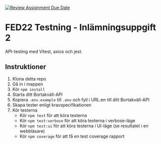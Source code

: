 [![Review Assignment Due Date](https://classroom.github.com/assets/deadline-readme-button-8d59dc4de5201274e310e4c54b9627a8934c3b88527886e3b421487c677d23eb.svg)](https://classroom.github.com/a/YWHAa-L-)
# FED22 Testning - Inlämningsuppgift 2

API-testing med Vitest, axios och jest.

## Instruktioner

1. Klona detta repo
2. Gå in i mappen
3. Kör `npm install`
4. Starta ditt Bortakväll-API
5. Kopiera `.env.example` till `.env` och fyll i URL:en till ditt Bortakväll-API
6. Skapa tester enligt kravspecifikationen
7. Kör testerna
    - Kör `npm test` för att köra testerna
    - Kör `npm test:verbose` för att köra testerna i verbose-läge
    - Kör `npm test:ui` för att köra testerna i UI-läge (se resultatet i en webbläsare)
    - Kör `npm coverage` för att få en test coverage rapport
